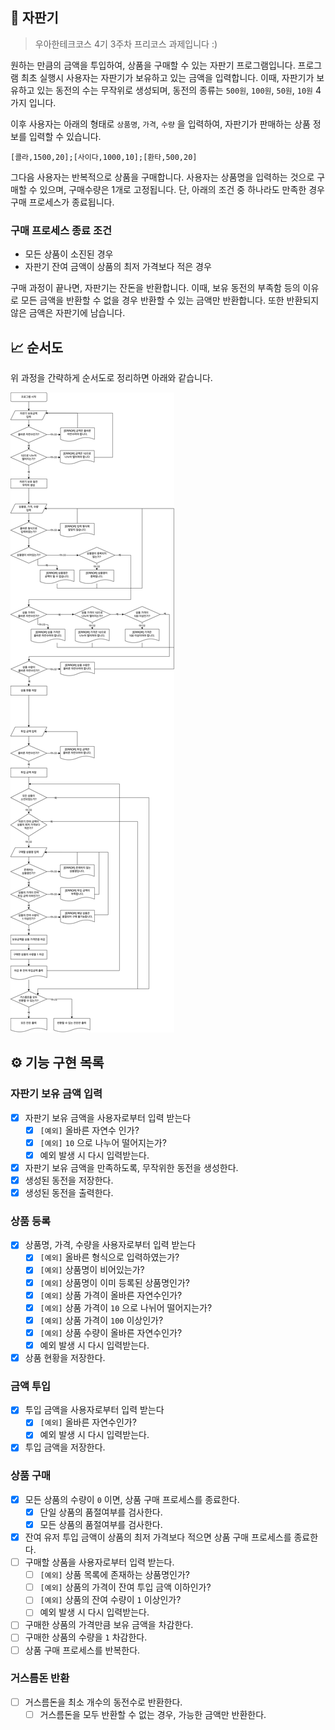 ## 🥤 자판기 

> 우아한테크코스 4기 3주차 프리코스 과제입니다 :)

원하는 만큼의 금액을 투입하여, 상품을 구매할 수 있는 자판기 프로그램입니다. 프로그램 최초 실행시 사용자는 자판기가 보유하고 있는 금액을 입력합니다. 이때, 자판기가 보유하고 있는 동전의 수는 무작위로 생성되며, 동전의 종류는 `500원`, `100원`, `50원`, `10원` 4가지 입니다.

이후 사용자는 아래의 형태로 `상품명`, `가격`, `수량` 을 입력하여, 자판기가 판매하는 상품 정보를 입력할 수 있습니다.

```
[콜라,1500,20];[사이다,1000,10];[환타,500,20]
```

그다음 사용자는 반복적으로 상품을 구매합니다. 사용자는 상품명을 입력하는 것으로 구매할 수 있으며, 구매수량은 1개로 고정됩니다. 단, 아래의 조건 중 하나라도 만족한 경우 구매 프로세스가 종료됩니다.

### 구매 프로세스 종료 조건

- 모든 상품이 소진된 경우
- 자판기 잔여 금액이 상품의 최저 가격보다 적은 경우

구매 과정이 끝나면, 자판기는 잔돈을 반환합니다. 이때, 보유 동전의 부족함 등의 이유로 모든 금액을 반환할 수 없을 경우 반환할 수 있는 금액만 반환합니다. 또한 반환되지 않은 금액은 자판기에 남습니다.

## 📈 순서도

위 과정을 간략하게 순서도로 정리하면 아래와 같습니다.

![](./flow-chart.png)

## ⚙️ 기능 구현 목록

### 자판기 보유 금액 입력

- [x] 자판기 보유 금액을 사용자로부터 입력 받는다
  - [x] `[예외]` 올바른 자연수 인가?
  - [x] `[예외]` `10` 으로 나누어 떨어지는가?
  - [x] 예외 발생 시 다시 입력받는다.
- [x] 자판기 보유 금액을 만족하도록, 무작위한 동전을 생성한다.
- [x] 생성된 동전을 저장한다.
- [x] 생성된 동전을 출력한다.

### 상품 등록

- [x] 상품명, 가격, 수량을 사용자로부터 입력 받는다
  - [x] `[예외]` 올바른 형식으로 입력하였는가?
  - [x] `[예외]` 상품명이 비어있는가?
  - [x] `[예외]` 상품명이 이미 등록된 상품명인가?
  - [x] `[예외]` 상품 가격이 올바른 자연수인가?
  - [x] `[예외]` 상품 가격이 `10` 으로 나뉘어 떨어지는가?
  - [x] `[예외]` 상품 가격이 `100` 이상인가?
  - [x] `[예외]` 상품 수량이 올바른 자연수인가?
  - [x] 예외 발생 시 다시 입력받는다.
- [x] 상품 현황을 저장한다.

### 금액 투입

- [x] 투입 금액을 사용자로부터 입력 받는다
  - [x] `[예외]` 올바른 자연수인가?
  - [x] 예외 발생 시 다시 입력받는다.
- [x] 투입 금액을 저장한다.

### 상품 구매

- [x] 모든 상품의 수량이 `0` 이면, 상품 구매 프로세스를 종료한다.
  - [x] 단일 상품의 품절여부를 검사한다.
  - [x] 모든 상품의 품절여부를 검사한다.
- [x] 잔여 유저 투입 금액이 상품의 최저 가격보다 적으면 상품 구매 프로세스를 종료한다.
- [ ] 구매할 상품을 사용자로부터 입력 받는다.
  - [ ] `[예외]` 상품 목록에 존재하는 상품명인가?
  - [ ] `[예외]` 상품의 가격이 잔여 투입 금액 이하인가?
  - [ ] `[예외]` 상품의 잔여 수량이 `1` 이상인가?
  - [ ] 예외 발생 시 다시 입력받는다.
- [ ] 구매한 상품의 가격만큼 보유 금액을 차감한다.
- [ ] 구매한 상품의 수량을 `1` 차감한다.
- [ ] 상품 구매 프로세스를 반복한다.

### 거스름돈 반환

- [ ] 거스름돈을 최소 개수의 동전수로 반환한다.
  - [ ] 거스름돈을 모두 반환할 수 없는 경우, 가능한 금액만 반환한다.
